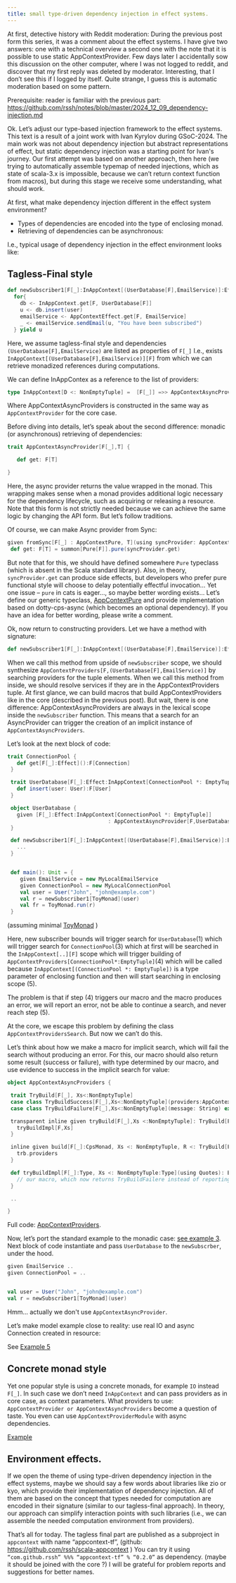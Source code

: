 ```yaml
---
title: small type-driven dependency injection in effect systems.
---
```


At first, detective history with Reddit moderation:  During the previous post form this series,  it was a comment about the effect systems.  I have give two answers:  one with a technical overview a second one with the note that it is possible to use static AppContextProvider.  Few days later I accidentally sow this discussion on the other computer, where I was not logged to reddit, and discover that my first reply was deleted by moderator. Interesting, that I don’t see this if I logged by itself.  Quite strange, I guess this is automatic moderation based on some pattern. 

Prerequisite:  reader is familiar with the previous part: https://github.com/rssh/notes/blob/master/2024_12_09_dependency-injection.md

Ok.  Let’s adjust our type-based injection framework to the effect systems.  This text is a result of a joint work with  Ivan Kyrylov during GSoC-2024.  The main work was not about dependency injection but abstract representations of effect, but static dependency injection was a starting point for Ivan's journey.  Our first attempt was based on another approach, then here (we trying to automatically assemble typemap of needed injections,  which as state of scala-3.x is impossible,  because we can’t return context function from macros),  but during this stage we receive some understanding, what should work.

At first, what make dependency injection different in the effect system environment?
- Types of dependencies are encoded into the type of enclosing monad.
- Retrieving of dependencies can be asynchronous: 

I.e., typical usage of  dependency injection in the effect environment looks like:

## Tagless-Final style

```Scala
def newSubscriber1[F[_]:InAppContext[(UserDatabase[F],EmailService)]:Effect](user: User):F[User] = {
  for{
    db <- InAppContext.get[F, UserDatabase[F]]
    u <- db.insert(user)
    emailService <- AppContextEffect.get[F, EmailService]
    _ <- emailService.sendEmail(u, "You have been subscribed")
  } yield u
```

Here, we assume tagless-final style and dependencies `(UserDatabase[F],EmailService)` are listed as properties of `F[_]`  I.e., exists 
`InAppContext[(UserDatabase[F],EmailService)][F]`  from which we can retrieve monadized references during computations.

We can define InAppContex as a reference to the list of providers:

```Scala
type InAppContext[D <: NonEmptyTuple] =  [F[_]] =>> AppContextAsyncProviders[F,D]
```
                                        
Where AppContextAsyncProviders is constructed in the same way as `AppContextProvider` for the core case.

Before diving into details, let’s speak about the second difference:  monadic (or asynchronous) retrieving of dependencies:

```Scala
trait AppContextAsyncProvider[F[_],T] {

   def get: F[T]

}
```
Here, the async provider returns the value wrapped in the monad. This wrapping makes sense when a monad provides additional logic necessary for the dependency lifecycle, such as acquiring or releasing a resource. Note that this form is not strictly needed because we can achieve the same logic by changing the API form.  But let’s follow traditions.

Of course,  we can make Async provider from Sync:

```Scala
given fromSync[F[_] : AppContextPure, T](using syncProvider: AppContextProvider[T]): AppContextAsyncProvider[F, T] with
 def get: F[T] = summon[Pure[F]].pure(syncProvider.get)
```

But note that for this, we should have defined somewhere `Pure` typeclass (which is absent in the Scala standard library).  Also, in theory, `syncProvider.get` can produce side effects, but developers who prefer pure functional style will choose to delay potentially effectful invocation… Yet one issue – `pure`  in cats is eager…, so maybe better wording exists…  Let’s define our generic typeclass, [AppContextPure](https://github.com/rssh/scala-appcontext/blob/59014c7aecacf81ea3fb6f9415ed603001032248/tagless-final/shared/src/main/scala/com/github/rssh/appcontext/util/AppContextPure.scala#L5) and provide implementation based on dotty-cps-async (which becomes an optional dependency). 
 If you have an idea for better wording, please write a comment. 

Ok, now return to constructing providers.
Let we have a method with signature:

```Scala
def newSubscriber1[F[_]:InAppContext[(UserDatabase[F],EmailService)]:Effect](user: User):F[User] = ...
```

When we call this method from upside of `newSubscriber` scope,  we should synthesize `AppContextProviders[F,(UserDatabase[F],EmailService)]` by searching providers for the tuple elements.
When we call this method from inside, we should resolve services if they are in the AppContextProviders tuple. At first glance, we can build macros that build AppContextProviders like in the core (described in the previous post).
But wait, there is one difference: AppContextAsyncProviders are always in the lexical scope inside the `newSubscriber` function. This means that a search for an AsyncProvider can trigger the creation of an implicit instance of `AppContextAsyncProviders`.

Let’s look at the next block of code:

```Scala
trait ConnectionPool {
   def get[F[_]:Effect]():F[Connection]
 }

 trait UserDatabase[F[_]:Effect:InAppContext[ConnectionPool *: EmptyTuple]] {
   def insert(user: User):F[User]
 }

 object UserDatabase {
   given [F[_]:Effect:InAppContext[ConnectionPool *: EmptyTuple]]
                                : AppContextAsyncProvider[F,UserDatabase[F]] 
 }

 def newSubscriber1[F[_]:InAppContext[(UserDatabase[F],EmailService)]:Effect](user: User):F[User] = {
   ...
 }


 def main(): Unit = {
    given EmailService = new MyLocalEmailService 
    given ConnectionPool = new MyLocalConnectionPool
    val user = User("John", "john@example.com")
    val r = newSubscriber1[ToyMonad](user)
    val fr = ToyMonad.run(r)
 }


```
(assuming minimal [ToyMonad](https://github.com/rssh/scala-appcontext/blob/59014c7aecacf81ea3fb6f9415ed603001032248/tagless-final/shared/src/test/scala/com/github/rssh/toymonad/ToyMonad.scala#L15) )

Here, new subscriber bounds will trigger search for `UserDatabase`(1) which will trigger search for `ConnectionPool`(3) which at first will be searched in the `InAppContext[..][F]` scope which will trigger building of `AppContextProviders[ConnectionPool*:EmptyTuple]`(4) which will be called because `InAppContext[(ConnectionPool *: EmptyTuple])` is a type parameter of enclosing function and then will start searching in enclosing scope (5).

The problem is that if step (4) triggers our macro and the macro produces an error, we will report an error, not be able to continue a search, and never reach step (5).

At the core, we escape this problem by defining the class `AppContextProvidersSearch`.  But now we can’t do this. 

Let’s think about how we make a macro for implicit search,  which will fail the search without producing an error.  For this, our macro should also return some result (success or failure), with type determined by our macro, and use evidence to success in the implicit search for value:

```Scala
object AppContextAsyncProviders {

 trait TryBuild[F[_], Xs<:NonEmptyTuple]
 case class TryBuildSuccess[F[_],Xs<:NonEmptyTuple](providers:AppContextAsyncProviders[F,Xs]) extends TryBuild[F,Xs]
 case class TryBuildFailure[F[_],Xs<:NonEmptyTuple](message: String) extends TryBuild[F,Xs]

 transparent inline given tryBuild[F[_],Xs <:NonEmptyTuple]: TryBuild[F,Xs] = ${
   tryBuildImpl[F,Xs]
 }

 inline given build[F[_]:CpsMonad, Xs <: NonEmptyTuple, R <: TryBuild[F,Xs]](using inline trb: R, inline ev: R <:< TryBuildSuccess[F,Xs]): AppContextAsyncProviders[F,Xs] = {
   trb.providers
 }

 def tryBuildImpl[F[_]:Type, Xs <: NonEmptyTuple:Type](using Quotes): Expr[TryBuild[F,Xs]] = {
   // our macro, which now returns TryBuildFailere instead of reporting the error.
 }

 ..

}


```

Full code: [AppContextProviders](https://github.com/rssh/scala-appcontext/blob/main/tagless-final/shared/src/main/scala/com/github/rssh/appcontext/AppContextAsyncProviders.scala).

Now, let’s port the standard example to the monadic case: [see example 3](https://github.com/rssh/scala-appcontext/blob/59014c7aecacf81ea3fb6f9415ed603001032248/tagless-final/shared/src/test/scala/com/github/rssh/appcontext/Example3Test.scala#L12).   Next block of code instantiate and pass `UserDatabase` to the `newSubscrber`, under the hood.

```Scala
given EmailService ..
given ConnectionPool = ..


val user = User("John", "john@example.com")
val r = newSubscriber1[ToyMonad](user)
```

Hmm... actually we don't use `AppContextAsyncProvider`.

Let’s make model example close to reality:  use real IO  and async Connection created in resource:

See [Example 5](https://github.com/rssh/scala-appcontext/blob/main/tagless-final/jvm/src/test/scala/com/github/rssh/appcontexttest/Example5Test.scala)


## Concrete monad style

Yet one popular style is using a concrete monads,  for example `IO` instead `F[_]`.  In such case we don’t need `InAppContext`  and can pass providers as in core case, as context parameters.  What providers to use:  `AppContextProvider or AppContextAsyncProviders`  become a question of taste.  You even can use `AppContextProviderModule` with async dependencies.  

[Example](https://github.com/rssh/scala-appcontext/blob/main/tagless-final/jvm/src/test/scala/com/github/rssh/appcontexttest/Example7Test.scala)

## Environment effects.

If we open the theme of using type-driven dependency injection in the effect systems, maybe we should say a few words about libraries like zio or kyo, which provide their implementation of dependency injection. 
All of them are based on the concept that types needed for computation are encoded in their signature (similar to our tagless-final approach). In theory, our approach can simplify interaction points with such libraries (i.e., we can assemble the needed computation environment from providers). 


That’s all for today.  The tagless final part are published as a subproject in `appcontext` with name “appcontext-tf”, 
(github: https://github.com/rssh/scala-appcontext )
You can try it using  `“com.github.rssh” %%% “appcontext-tf” % “0.2.0”` as dependency.  (maybe it should be joined with the core ?) I will be grateful for problem reports and suggestions for better names.  






  




